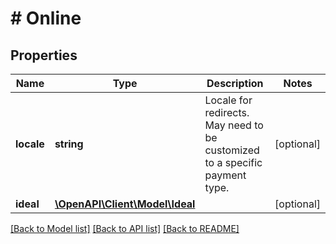 # # Online

## Properties

Name | Type | Description | Notes
------------ | ------------- | ------------- | -------------
**locale** | **string** | Locale for redirects. May need to be customized to a specific payment type. | [optional]
**ideal** | [**\OpenAPI\Client\Model\Ideal**](Ideal.md) |  | [optional]

[[Back to Model list]](../../README.md#models) [[Back to API list]](../../README.md#endpoints) [[Back to README]](../../README.md)
